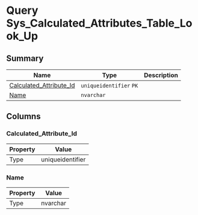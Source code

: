 # Query Sys_Calculated_Attributes_Table_Look_Up


## Summary

| Name | Type | Description |
| - | - | --- |
|[Calculated_Attribute_Id](#calculated_attribute_id)|`uniqueidentifier` `PK`||
|[Name](#name)|`nvarchar` ||

## Columns

### Calculated_Attribute_Id

| Property | Value |
| - | - |
|Type|uniqueidentifier|

### Name

| Property | Value |
| - | - |
|Type|nvarchar|


